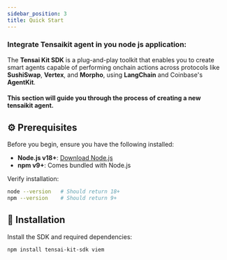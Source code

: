 ```yaml
---
sidebar_position: 3
title: Quick Start
---
```


### Integrate Tensaikit agent in you node js application:

The **Tensai Kit SDK** is a plug-and-play toolkit that enables you to create smart agents capable of performing onchain actions across protocols like **SushiSwap**, **Vertex**, and **Morpho**, using **LangChain** and Coinbase's **AgentKit**.

#### This section will guide you through the process of creating a new tensaikit agent.

## ⚙️ Prerequisites

Before you begin, ensure you have the following installed:

- **Node.js v18+**: [Download Node.js](https://nodejs.org/)
- **npm v9+**: Comes bundled with Node.js

Verify installation:

```bash
node --version   # Should return 18+
npm --version    # Should return 9+

```

## 🚀 Installation

Install the SDK and required dependencies:

```bash
npm install tensai-kit-sdk viem
```
